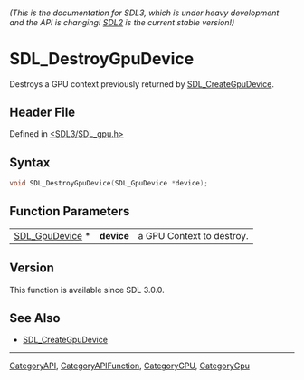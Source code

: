 ###### (This is the documentation for SDL3, which is under heavy development and the API is changing! [SDL2](https://wiki.libsdl.org/SDL2/) is the current stable version!)
# SDL_DestroyGpuDevice

Destroys a GPU context previously returned by [SDL_CreateGpuDevice](SDL_CreateGpuDevice).

## Header File

Defined in [<SDL3/SDL_gpu.h>](https://github.com/libsdl-org/SDL/blob/main/include/SDL3/SDL_gpu.h)

## Syntax

```c
void SDL_DestroyGpuDevice(SDL_GpuDevice *device);
```

## Function Parameters

|                                  |            |                           |
| -------------------------------- | ---------- | ------------------------- |
| [SDL_GpuDevice](SDL_GpuDevice) * | **device** | a GPU Context to destroy. |

## Version

This function is available since SDL 3.0.0.

## See Also

- [SDL_CreateGpuDevice](SDL_CreateGpuDevice)

----
[CategoryAPI](CategoryAPI), [CategoryAPIFunction](CategoryAPIFunction), [CategoryGPU](CategoryGPU), [CategoryGpu](CategoryGpu)


